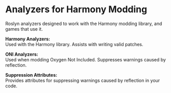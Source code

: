 # Analyzers for Harmony Modding

Roslyn analyzers designed to work with the Harmony modding library, and games that use it.

**Harmony Analyzers:**  
Used with the Harmony library.  Assists with writing valid patches.

**ONI Analyzers:**  
Used when modding Oxygen Not Included.  Suppresses warnings caused by reflection.

**Suppression Attributes:**  
Provides attributes for suppressing warnings caused by reflection in your code.
